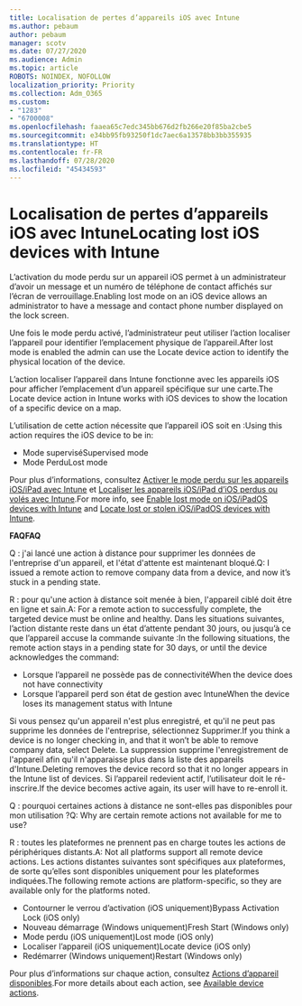 ```yaml
---
title: Localisation de pertes d’appareils iOS avec Intune
ms.author: pebaum
author: pebaum
manager: scotv
ms.date: 07/27/2020
ms.audience: Admin
ms.topic: article
ROBOTS: NOINDEX, NOFOLLOW
localization_priority: Priority
ms.collection: Adm_O365
ms.custom:
- "1283"
- "6700008"
ms.openlocfilehash: faaea65c7edc345bb676d2fb266e20f85ba2cbe5
ms.sourcegitcommit: e34bb95fb93250f1dc7aec6a13578bb3bb355935
ms.translationtype: HT
ms.contentlocale: fr-FR
ms.lasthandoff: 07/28/2020
ms.locfileid: "45434593"
---
```

# <a name="locating-lost-ios-devices-with-intune"></a><span data-ttu-id="4e13e-102">Localisation de pertes d’appareils iOS avec Intune</span><span class="sxs-lookup"><span data-stu-id="4e13e-102">Locating lost iOS devices with Intune</span></span>

<span data-ttu-id="4e13e-103">L’activation du mode perdu sur un appareil iOS permet à un administrateur d’avoir un message et un numéro de téléphone de contact affichés sur l’écran de verrouillage.</span><span class="sxs-lookup"><span data-stu-id="4e13e-103">Enabling lost mode on an iOS device allows an administrator to have a message and contact phone number displayed on the lock screen.</span></span>

<span data-ttu-id="4e13e-104">Une fois le mode perdu activé, l’administrateur peut utiliser l’action localiser l’appareil pour identifier l’emplacement physique de l’appareil.</span><span class="sxs-lookup"><span data-stu-id="4e13e-104">After lost mode is enabled the admin can use the Locate device action to identify the physical location of the device.</span></span>

<span data-ttu-id="4e13e-105">L’action localiser l’appareil dans Intune fonctionne avec les appareils iOS pour afficher l’emplacement d’un appareil spécifique sur une carte.</span><span class="sxs-lookup"><span data-stu-id="4e13e-105">The Locate device action in Intune works with iOS devices to show the location of a specific device on a map.</span></span>

<span data-ttu-id="4e13e-106">L’utilisation de cette action nécessite que l’appareil iOS soit en :</span><span class="sxs-lookup"><span data-stu-id="4e13e-106">Using this action requires the iOS device to be in:</span></span>

- <span data-ttu-id="4e13e-107">Mode supervisé</span><span class="sxs-lookup"><span data-stu-id="4e13e-107">Supervised mode</span></span>
- <span data-ttu-id="4e13e-108">Mode Perdu</span><span class="sxs-lookup"><span data-stu-id="4e13e-108">Lost mode</span></span>

<span data-ttu-id="4e13e-109">Pour plus d’informations, consultez [Activer le mode perdu sur les appareils iOS/iPad avec Intune](https://docs.microsoft.com/intune/device-lost-mode) et [Localiser les appareils iOS/iPad d’iOS perdus ou volés avec Intune](https://docs.microsoft.com/intune/device-locate).</span><span class="sxs-lookup"><span data-stu-id="4e13e-109">For more info, see [Enable lost mode on iOS/iPadOS devices with Intune](https://docs.microsoft.com/intune/device-lost-mode) and [Locate lost or stolen iOS/iPadOS devices with Intune](https://docs.microsoft.com/intune/device-locate).</span></span>

<span data-ttu-id="4e13e-110">**FAQ**</span><span class="sxs-lookup"><span data-stu-id="4e13e-110">**FAQ**</span></span>

<span data-ttu-id="4e13e-111">Q : j'ai lancé une action à distance pour supprimer les données de l'entreprise d'un appareil, et l'état d'attente est maintenant bloqué.</span><span class="sxs-lookup"><span data-stu-id="4e13e-111">Q: I issued a remote action to remove company data from a device, and now it’s stuck in a pending state.</span></span>

<span data-ttu-id="4e13e-112">R : pour qu'une action à distance soit menée à bien, l'appareil ciblé doit être en ligne et sain.</span><span class="sxs-lookup"><span data-stu-id="4e13e-112">A: For a remote action to successfully complete, the targeted device must be online and healthy.</span></span> <span data-ttu-id="4e13e-113">Dans les situations suivantes, l’action distante reste dans un état d’attente pendant 30 jours, ou jusqu’à ce que l’appareil accuse la commande suivante :</span><span class="sxs-lookup"><span data-stu-id="4e13e-113">In the following situations, the remote action stays in a pending state for 30 days, or until the device acknowledges the command:</span></span>

- <span data-ttu-id="4e13e-114">Lorsque l’appareil ne possède pas de connectivité</span><span class="sxs-lookup"><span data-stu-id="4e13e-114">When the device does not have connectivity</span></span>
- <span data-ttu-id="4e13e-115">Lorsque l’appareil perd son état de gestion avec Intune</span><span class="sxs-lookup"><span data-stu-id="4e13e-115">When the device loses its management status with Intune</span></span>

<span data-ttu-id="4e13e-116">Si vous pensez qu'un appareil n'est plus enregistré, et qu'il ne peut pas supprime les données de l'entreprise, sélectionnez Supprimer.</span><span class="sxs-lookup"><span data-stu-id="4e13e-116">If you think a device is no longer checking in, and that it won’t be able to remove company data, select Delete.</span></span> <span data-ttu-id="4e13e-117">La suppression supprime l'enregistrement de l'appareil afin qu'il n'apparaisse plus dans la liste des appareils d'Intune.</span><span class="sxs-lookup"><span data-stu-id="4e13e-117">Deleting removes the device record so that it no longer appears in the Intune list of devices.</span></span> <span data-ttu-id="4e13e-118">Si l’appareil redevient actif, l’utilisateur doit le ré-inscrire.</span><span class="sxs-lookup"><span data-stu-id="4e13e-118">If the device becomes active again, its user will have to re-enroll it.</span></span>

<span data-ttu-id="4e13e-119">Q : pourquoi certaines actions à distance ne sont-elles pas disponibles pour mon utilisation ?</span><span class="sxs-lookup"><span data-stu-id="4e13e-119">Q: Why are certain remote actions not available for me to use?</span></span>

<span data-ttu-id="4e13e-120">R : toutes les plateformes ne prennent pas en charge toutes les actions de périphériques distants.</span><span class="sxs-lookup"><span data-stu-id="4e13e-120">A: Not all platforms support all remote device actions.</span></span> <span data-ttu-id="4e13e-121">Les actions distantes suivantes sont spécifiques aux plateformes, de sorte qu’elles sont disponibles uniquement pour les plateformes indiquées.</span><span class="sxs-lookup"><span data-stu-id="4e13e-121">The following remote actions are platform-specific, so they are available only for the platforms noted.</span></span>

- <span data-ttu-id="4e13e-122">Contourner le verrou d’activation (iOS uniquement)</span><span class="sxs-lookup"><span data-stu-id="4e13e-122">Bypass Activation Lock (iOS only)</span></span>
- <span data-ttu-id="4e13e-123">Nouveau démarrage (Windows uniquement)</span><span class="sxs-lookup"><span data-stu-id="4e13e-123">Fresh Start (Windows only)</span></span>
- <span data-ttu-id="4e13e-124">Mode perdu (iOS uniquement)</span><span class="sxs-lookup"><span data-stu-id="4e13e-124">Lost mode (iOS only)</span></span>
- <span data-ttu-id="4e13e-125">Localiser l’appareil (iOS uniquement)</span><span class="sxs-lookup"><span data-stu-id="4e13e-125">Locate device (iOS only)</span></span>
- <span data-ttu-id="4e13e-126">Redémarrer (Windows uniquement)</span><span class="sxs-lookup"><span data-stu-id="4e13e-126">Restart (Windows only)</span></span>

<span data-ttu-id="4e13e-127">Pour plus d’informations sur chaque action, consultez [Actions d’appareil disponibles](https://docs.microsoft.com/intune/device-management#available-device-actions).</span><span class="sxs-lookup"><span data-stu-id="4e13e-127">For more details about each action, see [Available device actions](https://docs.microsoft.com/intune/device-management#available-device-actions).</span></span>